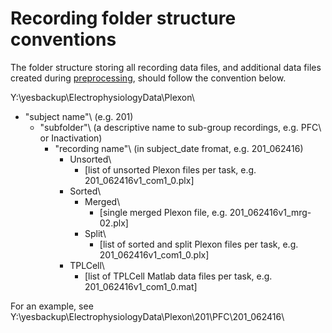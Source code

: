 # Recording folder structure conventions

The folder structure storing all recording data files, and additional data files created during [preprocessing](https://github.com/davidsamu/seal/blob/master/doc/SOPs/Preprocessing%20SOPs.md), should follow the convention below.

Y:\yesbackup\ElectrophysiologyData\Plexon\
  - "subject name"\    (e.g. 201\)
    - "subfolder"\ (a descriptive name to sub-group recordings, e.g. PFC\ or Inactivation\)
      - "recording name"\    (in subject_date fromat, e.g. 201_062416\)
        - Unsorted\
          - [list of unsorted Plexon files per task, e.g. 201_062416v1_com1_0.plx]
        - Sorted\
          - Merged\
            - [single merged Plexon file, e.g. 201_062416v1_mrg-02.plx]
          - Split\
            - [list of sorted and split Plexon files per task, e.g. 201_062416v1_com1_0.plx]
        - TPLCell\
          - [list of TPLCell Matlab data files per task, e.g. 201_062416v1_com1_0.mat]

For an example, see Y:\yesbackup\ElectrophysiologyData\Plexon\201\PFC\201_062416\
